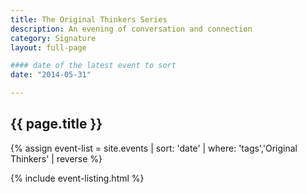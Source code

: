 ```yaml
---
title: The Original Thinkers Series
description: An evening of conversation and connection
category: Signature
layout: full-page

#### date of the latest event to sort
date: "2014-05-31"

---
```

<section id="main-content">
<div class="grid-container large">
<section class="heading">
<h2 class="underline">{{ page.title }}</h2>
</section>

<div class="events-card-list fade-out-siblings">
{% assign event-list = site.events | sort: 'date' | where: 'tags','Original Thinkers' | reverse %}

{% include event-listing.html %}
